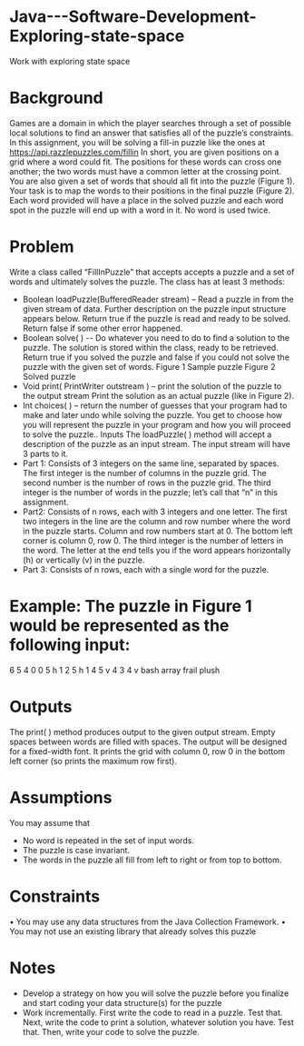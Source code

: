 # Java---Software-Development-Exploring-state-space
Work with exploring state space

Background
============
Games are a domain in which the player searches through a set of possible local solutions to
find an answer that satisfies all of the puzzle’s constraints.
In this assignment, you will be solving a fill-in puzzle like the ones
at https://api.razzlepuzzles.com/fillin In short, you are given
positions on a grid where a word could fit. The positions for these
words can cross one another; the two words must have a common
letter at the crossing point. You are also given a set of words that
should all fit into the puzzle (Figure 1). Your task is to map the
words to their positions in the final puzzle (Figure 2).
Each word provided will have a place in the solved puzzle and each
word spot in the puzzle will end up with a word in it. No word is
used twice.

Problem
=========
Write a class called “FillInPuzzle” that accepts accepts a puzzle
and a set of words and ultimately solves the puzzle.
The class has at least 3 methods:
- Boolean loadPuzzle(BufferedReader stream) – Read a
puzzle in from the given stream of data. Further
description on the puzzle input structure appears below.
Return true if the puzzle is read and ready to be solved. Return false if some other error
happened.
- Boolean solve( ) -- Do whatever you need to do to find a
solution to the puzzle. The solution is stored within the
class, ready to be retrieved. Return true if you solved the puzzle and false if you could
not solve the puzzle with the given set of words.
Figure 1 Sample puzzle
Figure 2 Solved puzzle
- Void print( PrintWriter outstream ) – print the solution of the puzzle to the output
stream Print the solution as an actual puzzle (like in Figure 2).
- Int choices( ) – return the number of guesses that your program had to make and later
undo while solving the puzzle.
You get to choose how you will represent the puzzle in your program and how you will proceed
to solve the puzzle..
Inputs
The loadPuzzle( ) method will accept a description of the puzzle as an input stream. The input
stream will have 3 parts to it.
- Part 1: Consists of 3 integers on the same line, separated by spaces. The first integer is
the number of columns in the puzzle grid. The second number is the number of rows in
the puzzle grid. The third integer is the number of words in the puzzle; let’s call that “n”
in this assignment.
- Part2: Consists of n rows, each with 3 integers and one letter. The first two integers in
the line are the column and row number where the word in the puzzle starts. Column
and row numbers start at 0. The bottom left corner is column 0, row 0. The third
integer is the number of letters in the word. The letter at the end tells you if the word
appears horizontally (h) or vertically (v) in the puzzle.
- Part 3: Consists of n rows, each with a single word for the puzzle.

Example: The puzzle in Figure 1 would be represented as the following 
input:
=======
6 5 4
0 0 5 h
1 2 5 h
1 4 5 v
4 3 4 v
bash
array
frail
plush

Outputs
=========
The print( ) method produces output to the given output stream. Empty spaces between words
are filled with spaces. The output will be designed for a fixed-width font. It prints the grid with
column 0, row 0 in the bottom left corner (so prints the maximum row first).

Assumptions
==============
You may assume that
- No word is repeated in the set of input words.
- The puzzle is case invariant.
- The words in the puzzle all fill from left to right or from top to bottom.

Constraints
============
• You may use any data structures from the Java Collection Framework.
• You may not use an existing library that already solves this puzzle

Notes
========
- Develop a strategy on how you will solve the puzzle before you finalize and start coding
your data structure(s) for the puzzle
- Work incrementally. First write the code to read in a puzzle. Test that. Next, write the
code to print a solution, whatever solution you have. Test that. Then, write your code
to solve the puzzle.
